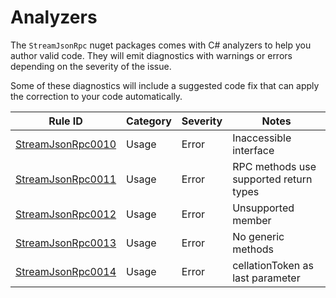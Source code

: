 # Analyzers

The `StreamJsonRpc` nuget packages comes with C# analyzers to help you author valid code. They will emit diagnostics with warnings or errors depending on the severity of the issue.

Some of these diagnostics will include a suggested code fix that can apply the correction to your code automatically.

Rule ID                                   | Category | Severity | Notes                                  |
------------------------------------------|----------|----------|----------------------------------------|
[StreamJsonRpc0010](StreamJsonRpc0010.md) | Usage    | Error    | Inaccessible interface                 |
[StreamJsonRpc0011](StreamJsonRpc0011.md) | Usage    | Error    | RPC methods use supported return types |
[StreamJsonRpc0012](StreamJsonRpc0012.md) | Usage    | Error    | Unsupported member                     |
[StreamJsonRpc0013](StreamJsonRpc0013.md) | Usage    | Error    | No generic methods                     |
[StreamJsonRpc0014](StreamJsonRpc0014.md) | Usage    | Error    | cellationToken as last parameter       |
